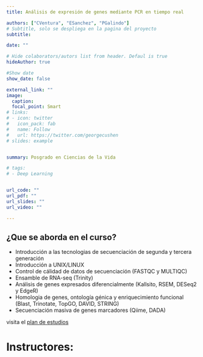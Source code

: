 ```yaml
---
title: Análisis de expresión de genes mediante PCR en tiempo real 

authors: ["CVentura", "ESanchez", "PGalindo"]
# Subtitle, solo se despliega en la pagina del proyecto
subtitle: 

date: ""

# Hide colaborators/autors list from header. Defaul is true
hideAuthor: true

#Show date
show_date: false

external_link: ""
image:
  caption: 
  focal_point: Smart
# links:
# - icon: twitter
#   icon_pack: fab
#   name: Follow
#   url: https://twitter.com/georgecushen
# slides: example


summary: Posgrado en Ciencias de la Vida

# tags:
# - Deep Learning


url_code: ""
url_pdf: ""
url_slides: ""
url_video: ""

---
```


## ¿Que se aborda en el curso?

  * Introducción a las tecnologias de secuenciación de segunda y tercera generación
  * Introducción a UNIX/LINUX
  * Control de cálidad de datos de secuenciación (FASTQC y MULTIQC)
  * Ensamble de RNA-seq (Trinity)
  * Análisis de genes expresados diferencialmente (Kallsito, RSEM, DESeq2 y EdgeR)
  * Homologia de genes, ontología génica y enriquecimiento funcional (Blast, Trinotate, TopGO, DAVID, STRING)
  * Secuenciación masiva de genes marcadores (Qiime, DADA)
  
  
  visita el [plan de estudios](https://posgrados.cicese.mx/posgrado/plan_de_estudios/maestria)


# Instructores:
